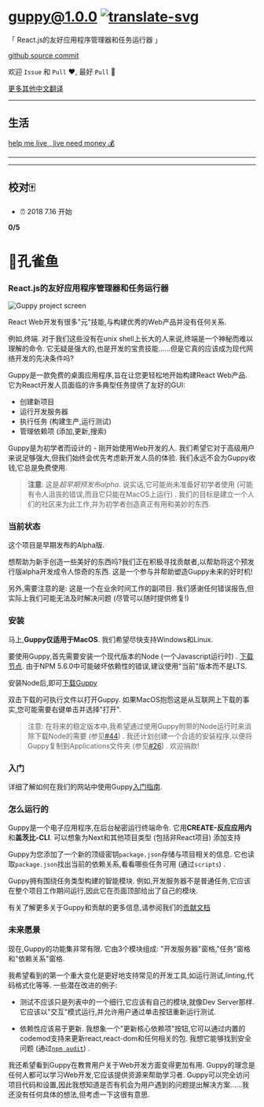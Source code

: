 # guppy@1.0.0  [![translate-svg]][translate-list]

[translate-svg]: http://llever.com/translate.svg
[translate-list]: https://github.com/chinanf-boy/chinese-translate-list
    
「 React.js的友好应用程序管理器和任务运行器 」

[github source commit](https://github.com/joshwcomeau/guppy/tree/73a9f68702d44fe03dad118bd1b112f1998ef454)

欢迎 `Issue` 和 `Pull` ❤️, 最好 `Pull` 👏

[更多其他中文翻译](https://github.com/chinanf-boy/chinese-translate-list)

---

## 生活

[help me live , live need money 💰](https://github.com/chinanf-boy/live-need-money)

---

<!-- START doctoc -->
<!-- END doctoc -->

---

## 校对🀄️

- ⏰ 2018 7.16 开始

**0/5**


# 🐠孔雀鱼

### React.js的友好应用程序管理器和任务运行器

![Guppy project screen](https://github.com/joshwcomeau/guppy/raw/master/docs/images/main-image.png)

React Web开发有很多"元"技能,与构建优秀的Web产品并没有任何关系. 

例如,终端. 对于我们这些没有在unix shell上长大的人来说,终端是一个神秘而难以理解的命令. 它无疑是强大的,也是开发的宝贵技能......但是它真的应该成为现代网络开发的先决条件吗?

Guppy是一款免费的桌面应用程序,旨在让您更轻松地开始构建React Web产品. 它为React开发人员面临的许多典型任务提供了友好的GUI: 

-   创建新项目
-   运行开发服务器
-   执行任务 (构建生产,运行测试) 
-   管理依赖项 (添加,更新,搜索) 

Guppy是为初学者而设计的 - 刚开始使用Web开发的人. 我们希望它对于高级用户来说足够强大,但我们始终会优先考虑新开发人员的体验. 我们永远不会为Guppy收钱,它总是免费使用. 

> **注意**:  这是*超早期预发布alpha*. 说实话,它可能尚未准备好初学者使用 (可能有令人沮丧的错误,而且它只能在MacOS上运行) . 我们的目标是建立一个人们的社区来为此工作,并为初学者创造真正有用和美妙的东西. 

### 当前状态

这个项目是早期发布的Alpha版. 

想帮助为新手创造一些美好的东西吗?我们正在积极寻找贡献者,以帮助将这个预发行版alpha开发成令人惊奇的东西. 这是一个参与并帮助塑造Guppy未来的好时机!

另外,需要注意的是: 这是一个在业余时间工作的副项目. 我们感谢任何错误报告,但实际上我们可能无法及时解决问题 (尽管可以随时提供修复!) 

### 安装

马上,**Guppy仅适用于MacOS**. 我们希望尽快支持Windows和Linux. 

要使用Guppy,首先需要安装一个现代版本的Node (一个Javascript运行时) . [下载节点](https://nodejs.org/en/download/current/). 由于NPM 5.6.0中可能破坏依赖性的错误,建议使用"当前"版本而不是LTS. 

安装Node后,即可[下载Guppy](https://github.com/joshwcomeau/guppy/releases/download/v0.0.1/Guppy-MacOS.zip)

双击下载的可执行文件以打开Guppy. 如果MacOS抱怨这是从互联网上下载的事实,您可能需要右键单击并选择"打开". 

> 注意: 在将来的稳定版本中,我希望通过使用Guppy附带的Node运行时来消除下载Node的需要 (参见[#44](https://github.com/joshwcomeau/guppy/issues/44)) . 我还计划创建一个合适的安装程序,以便将Guppy复制到Applications文件夹 (参见[#26](https://github.com/joshwcomeau/guppy/issues/26)) . 欢迎捐款!

### 入门

详细了解如何在我们的网站中使用Guppy[入门指南](https://github.com/joshwcomeau/guppy/blob/master/docs/getting-started.md). 

### 怎么运行的

Guppy是一个电子应用程序,在后台秘密运行终端命令. 它用**CREATE-反应应用内**和**盖茨比-CLI**. 可以想象为Next和其他项目类型 (包括非React项目) 添加支持

Guppy为您添加了一个新的顶级密钥`package.json`存储与项目相关的信息. 它也读取`package.json`找出当前的依赖关系,看看哪些任务可用 (通过`scripts`) . 

Guppy拥有围绕任务类型构建的智能模块. 例如,开发服务器不是普通任务,它应该在整个项目工作期间运行,因此它在页面顶部给出了自己的模块. 

有关了解更多关于Guppy和贡献的更多信息,请参阅我们的[贡献文档](https://github.com/joshwcomeau/guppy/blob/master/CONTRIBUTING.md)

### 未来愿景

现在,Guppy的功能集非常有限. 它由3个模块组成: "开发服务器"窗格,"任务"窗格和"依赖关系"窗格. 

我希望看到的第一个重大变化是更好地支持常见的开发工具,如运行测试,linting,代码格式化等等. 一些潜在改进的例子: 

-   测试不应该只是列表中的一个细行,它应该有自己的模块,就像Dev Server那样. 它应该以"交互"模式运行,并允许用户通过单击按钮重新运行测试. 

-   依赖性应该易于更新. 我想象一个"更新核心依赖项"按钮,它可以通过内置的codemod支持来更新react,react-dom和任何相关的包. 我想它能够找到安全问题 (通过[`npm audit`](https://docs.npmjs.com/getting-started/running-a-security-audit)) . 

我还希望看到Guppy在教育用户关于Web开发方面变得更加有用. Guppy的理念是任何人都可以学习Web开发,它应该提供资源来帮助学习者. Guppy可以完全访问项目代码和设置,因此我想知道是否有机会为用户遇到的问题提出解决方案......我还没有任何具体的想法,但考虑一下这很有意思. 
